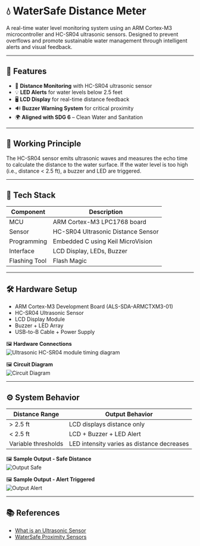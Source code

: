 # 💧 WaterSafe Distance Meter

A real-time water level monitoring system using an ARM Cortex-M3 microcontroller and HC-SR04 ultrasonic sensors. Designed to prevent overflows and promote sustainable water management through intelligent alerts and visual feedback.

---

## 🚀 Features

- 📏 **Distance Monitoring** with HC-SR04 ultrasonic sensor
- 💡 **LED Alerts** for water levels below 2.5 feet
- 🖥️ **LCD Display** for real-time distance feedback
- 🔊 **Buzzer Warning System** for critical proximity
- 🌍 **Aligned with SDG 6** – Clean Water and Sanitation

---

## 🧠 Working Principle

The HC-SR04 sensor emits ultrasonic waves and measures the echo time to calculate the distance to the water surface. If the water level is too high (i.e., distance < 2.5 ft), a buzzer and LED are triggered.

---

## 🔧 Tech Stack

| Component        | Description                                           |
|------------------|-------------------------------------------------------|
| MCU              | ARM Cortex-M3 LPC1768 board                          |
| Sensor           | HC-SR04 Ultrasonic Distance Sensor                   |
| Programming      | Embedded C using Keil MicroVision                    |
| Interface        | LCD Display, LEDs, Buzzer                            |
| Flashing Tool    | Flash Magic                                           |

---

## 🛠️ Hardware Setup

- ARM Cortex-M3 Development Board (ALS-SDA-ARMCTXM3-01)
- HC-SR04 Ultrasonic Sensor
- LCD Display Module
- Buzzer + LED Array
- USB-to-B Cable + Power Supply

🖼️ **Hardware Connections**  
![ Ultrasonic HC-SR04 module timing diagram](https://github.com/user-attachments/assets/8112edb2-7b11-4e3b-ade6-480abcdf5cb5)


🖼️ **Circuit Diagram**  
![Circuit Diagram]([assets/circuit_diagram.jpg](https://github.com/user-attachments/assets/b9bc27fb-ee90-4756-b70b-6a58a0cf64ac))

---

## ⚙️ System Behavior

| Distance Range     | Output Behavior                                   |
|--------------------|----------------------------------------------------|
| > 2.5 ft           | LCD displays distance only                         |
| < 2.5 ft           | LCD + Buzzer + LED Alert                          |
| Variable thresholds| LED intensity varies as distance decreases        |

🖼️ **Sample Output - Safe Distance**  
![Output Safe](https://github.com/user-attachments/assets/7d6379ec-dc84-48c2-95a6-b93b9d5bdd7a)


🖼️ **Sample Output - Alert Triggered**  
![Output Alert](https://github.com/user-attachments/assets/4798839d-5d5e-4ee5-8973-86c4d2c36e69)

---

## 📚 References

- [What is an Ultrasonic Sensor](https://robocraze.com/blogs/post/what-is-ultrasonic-sensor)
- [WaterSafe Proximity Sensors](https://watersafetech.com/benefits-of-using-watersafe-proximity-sensors)


